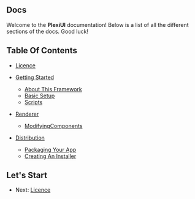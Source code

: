 ## Docs
Welcome to the **PlexiUI** documentation!
Below is a list of all the different sections of the docs. Good luck!

## Table Of Contents
 - [Licence](/licence.md)
 - [Getting Started](/gettingStarted)
     - [About This Framework](/gettingStarted/aboutThisFramework.md)
     - [Basic Setup](/gettingStarted/basicSetup.md)
     - [Scripts](/gettingStarted/scripts.md)

 - [Renderer](/renderer)
    - [ModifyingComponents](/renderer/modifyingComponents.md)

 - [Distribution](/distribution)
     - [Packaging Your App](/distribution/packagingYourApp.md)
     - [Creating An Installer](/distribution/creatingAnInstaller.md)

## Let's Start
 - Next: [Licence](/licence.md)
